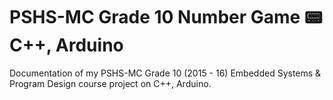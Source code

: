 # PSHS-MC Grade 10 Number Game :pager: C++, Arduino

Documentation of my PSHS-MC Grade 10 (2015 - 16) Embedded Systems & Program Design course project on C++, Arduino.

##
